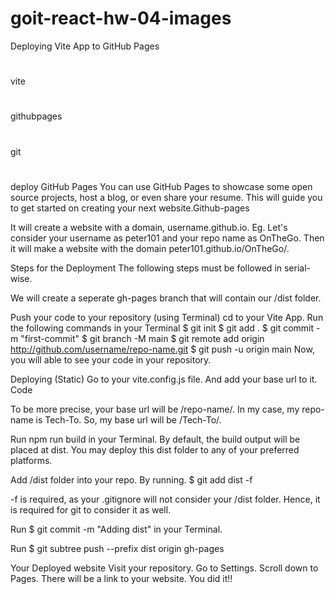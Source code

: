 # goit-react-hw-04-images

Deploying Vite App to GitHub Pages
#
vite
#
githubpages
#
git
#
deploy
GitHub Pages
You can use GitHub Pages to showcase some open source projects, host a blog, or even share your resume. This will guide you to get started on creating your next website.Github-pages

It will create a website with a domain, username.github.io. Eg. Let's consider your username as peter101 and your repo name as OnTheGo. Then it will make a website with the domain peter101.github.io/OnTheGo/.

Steps for the Deployment
The following steps must be followed in serial-wise.

We will create a seperate gh-pages branch that will contain our /dist folder.

Push your code to your repository (using Terminal)
cd to your Vite App.
Run the following commands in your Terminal
$ git init
$ git add .
$ git commit -m "first-commit"
$ git branch -M main
$ git remote add origin http://github.com/username/repo-name.git
$ git push -u origin main
Now, you will able to see your code in your repository.

Deploying (Static)
Go to your vite.config.js file. And add your base url to it.
Code

To be more precise, your base url will be /repo-name/.
In my case, my repo-name is Tech-To. So, my base url will be /Tech-To/.

Run npm run build in your Terminal.
By default, the build output will be placed at dist. You may deploy this dist folder to any of your preferred platforms.

Add /dist folder into your repo. By running.
$ git add dist -f

-f is required, as your .gitignore will not consider your /dist folder. Hence, it is required for git to consider it as well.

Run $ git commit -m "Adding dist" in your Terminal.

Run $ git subtree push --prefix dist origin gh-pages

Your Deployed website
Visit your repository.
Go to Settings.
Scroll down to Pages.
There will be a link to your website.
You did it!!
